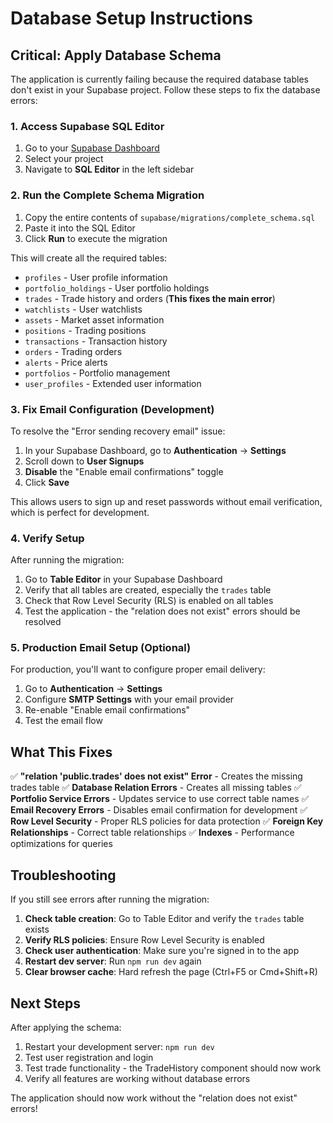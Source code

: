 # Database Setup Instructions

## Critical: Apply Database Schema

The application is currently failing because the required database tables don't exist in your Supabase project. Follow these steps to fix the database errors:

### 1. Access Supabase SQL Editor

1. Go to your [Supabase Dashboard](https://supabase.com/dashboard)
2. Select your project
3. Navigate to **SQL Editor** in the left sidebar

### 2. Run the Complete Schema Migration

1. Copy the entire contents of `supabase/migrations/complete_schema.sql`
2. Paste it into the SQL Editor
3. Click **Run** to execute the migration

This will create all the required tables:
- `profiles` - User profile information
- `portfolio_holdings` - User portfolio holdings
- `trades` - Trade history and orders (**This fixes the main error**)
- `watchlists` - User watchlists
- `assets` - Market asset information
- `positions` - Trading positions
- `transactions` - Transaction history
- `orders` - Trading orders
- `alerts` - Price alerts
- `portfolios` - Portfolio management
- `user_profiles` - Extended user information

### 3. Fix Email Configuration (Development)

To resolve the "Error sending recovery email" issue:

1. In your Supabase Dashboard, go to **Authentication** → **Settings**
2. Scroll down to **User Signups**
3. **Disable** the "Enable email confirmations" toggle
4. Click **Save**

This allows users to sign up and reset passwords without email verification, which is perfect for development.

### 4. Verify Setup

After running the migration:

1. Go to **Table Editor** in your Supabase Dashboard
2. Verify that all tables are created, especially the `trades` table
3. Check that Row Level Security (RLS) is enabled on all tables
4. Test the application - the "relation does not exist" errors should be resolved

### 5. Production Email Setup (Optional)

For production, you'll want to configure proper email delivery:

1. Go to **Authentication** → **Settings**
2. Configure **SMTP Settings** with your email provider
3. Re-enable "Enable email confirmations"
4. Test the email flow

## What This Fixes

✅ **"relation 'public.trades' does not exist" Error** - Creates the missing trades table
✅ **Database Relation Errors** - Creates all missing tables
✅ **Portfolio Service Errors** - Updates service to use correct table names
✅ **Email Recovery Errors** - Disables email confirmation for development
✅ **Row Level Security** - Proper RLS policies for data protection
✅ **Foreign Key Relationships** - Correct table relationships
✅ **Indexes** - Performance optimizations for queries

## Troubleshooting

If you still see errors after running the migration:

1. **Check table creation**: Go to Table Editor and verify the `trades` table exists
2. **Verify RLS policies**: Ensure Row Level Security is enabled
3. **Check user authentication**: Make sure you're signed in to the app
4. **Restart dev server**: Run `npm run dev` again
5. **Clear browser cache**: Hard refresh the page (Ctrl+F5 or Cmd+Shift+R)

## Next Steps

After applying the schema:
1. Restart your development server: `npm run dev`
2. Test user registration and login
3. Test trade functionality - the TradeHistory component should now work
4. Verify all features are working without database errors

The application should now work without the "relation does not exist" errors!